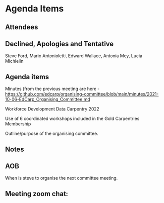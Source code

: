 # Agenda Items

## Attendees



## Declined, Apologies and Tentative 

Steve Ford, Mario Antonioletti, Edward Wallace, Antonia Mey, Lucia Michielin

## Agenda items

Minutes (from the previous meeting are here - https://github.com/edcarp/organising-committee/blob/main/minutes/2021-10-06-EdCarp_Organising_Committee.md

Workforce Development Data Carpentry 2022

Use of 6 coordinated workshops included in the Gold Carpentries Membership

Outline/purpose of the organising committee.


## Notes 



## AOB
When is steve to organise the next committee meeting. 


## Meeting zoom chat:
